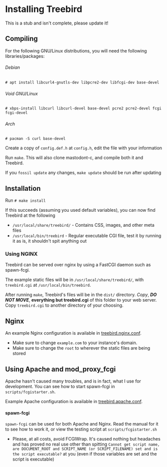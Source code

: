 # Installing Treebird

This is a stub and isn't complete, please update it!

## Compiling

For the following GNU/Linux distributions, you will need the following libraries/packages:

###### Debian

`# apt install libcurl4-gnutls-dev libpcre2-dev libfcgi-dev base-devel`

###### Void GNU/Linux

`# xbps-install libcurl libcurl-devel base-devel pcre2 pcre2-devel fcgi fcgi-devel`

###### Arch

`# pacman -S curl base-devel`

Create a copy of `config.def.h` at `config.h`, edit the file with your information

Run `make`. This will also clone mastodont-c, and compile both it and Treebird.

If you `fossil update` any changes, `make update` should be run after updating

## Installation

Run `# make install`

If this succeeds (assuming you used default variables), you can now find Treebird at the following

- `/usr/local/share/treebird/` - Contains CSS, images, and other meta files
- `/usr/local/bin/treebird` - Regular executable CGI file, test it by running it as is, it shouldn't spit anything out

### Using NGINX

Treebird can be served over nginx by using a FastCGI daemon such as spawn-fcgi.

The example static files will be in `/usr/local/share/treebird/`, with `treebird.cgi` at `/usr/local/bin/treebird`.

After running `make`, Treebird's files will be in the `dist/` directory. _Copy_, ***DO NOT MOVE***, **everything but treebird.cgi** of this folder to your web server. Copy `treebird.cgi` to another directory of your choosing.

## Nginx
An example Nginx configuration is available in [treebird.nginx.conf](./sample/treebird.nginx.conf).
* Make sure to change `example.com` to your instance's domain.
* Make sure to change the `root` to wherever the static files are being stored

## Using Apache and mod_proxy_fcgi

Apache hasn't caused many troubles, and is in fact, what I use for development. You can see how to start
spawn-fcgi in `scripts/fcgistarter.sh`.

Example Apache configuration is available in [treebird.apache.conf](./sample/treebird.apache.conf).

#### spawn-fcgi

`spawn-fcgi` can be used for both Apache and Nginx. Read the manual for it to see how to work it, or view
the testing script at `scripts/fcgistarter.sh`

- Please, at all costs, avoid FCGIWrap. It's caused nothing but headaches and has proved no real use other than
  spitting `Cannot get script name, are DOCUMENT_ROOT and SCRIPT_NAME (or SCRIPT_FILENAME) set and is the script executable?`
  at you (even if those variables are set and the script is executable)
